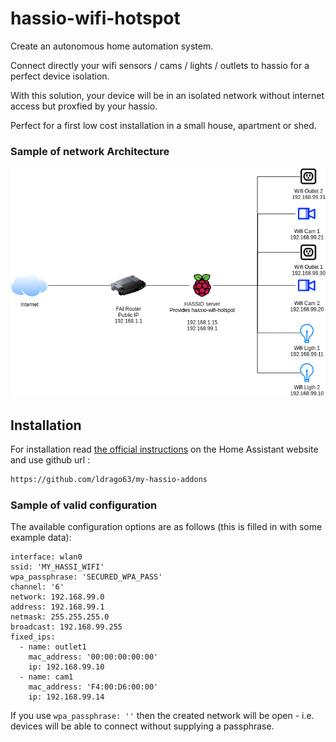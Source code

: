 # hassio-wifi-hotspot

Create an autonomous home automation system.

Connect directly your wifi sensors / cams / lights / outlets to hassio for a perfect device isolation.

With this solution, your device will be in an isolated network without internet access but proxfied by your hassio. 

Perfect for a first low cost installation in a small house, apartment or shed. 

### Sample of network Architecture

![Archi](https://raw.githubusercontent.com/ldrago63/my-hassio-addons/main/hassio-wifi-hotspot/readme-resources/architecture.png)

## Installation

For installation read [the official instructions](https://www.home-assistant.io/hassio/installing_third_party_addons/) on the Home Assistant website and use github url :

```txt
https://github.com/ldrago63/my-hassio-addons
```

### Sample of valid configuration

The available configuration options are as follows (this is filled in with some example data):

```
interface: wlan0
ssid: 'MY_HASSI_WIFI'
wpa_passphrase: 'SECURED_WPA_PASS'
channel: '6'
network: 192.168.99.0
address: 192.168.99.1
netmask: 255.255.255.0
broadcast: 192.168.99.255
fixed_ips:
  - name: outlet1
    mac_address: '00:00:00:00:00'
    ip: 192.168.99.10
  - name: cam1
    mac_address: 'F4:00:D6:00:00'
    ip: 192.168.99.14

```

If you use ```wpa_passphrase: ''``` then the created network will be open - i.e. devices will be able to connect without supplying a passphrase.


